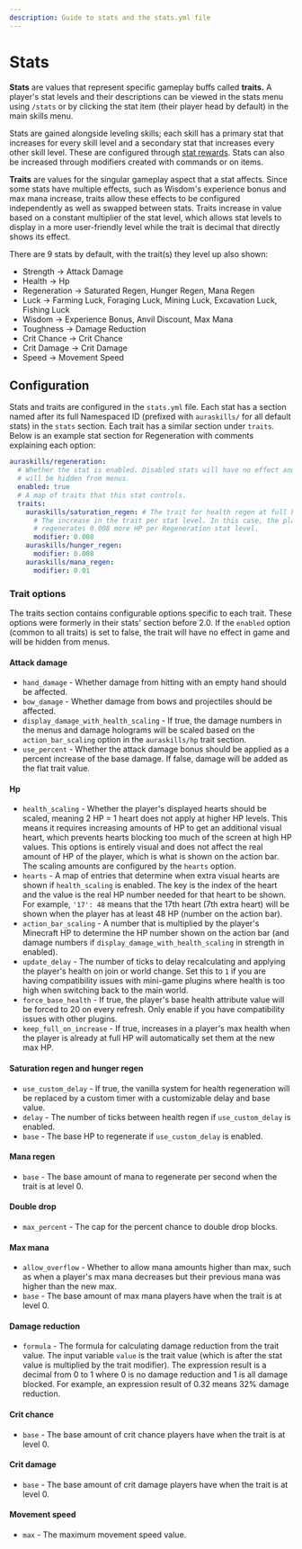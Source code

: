 ```yaml
---
description: Guide to stats and the stats.yml file
---
```


# Stats

**Stats** are values that represent specific gameplay buffs called **traits.** A player's stat levels and their descriptions can be viewed in the stats menu using `/stats` or by clicking the stat item (their player head by default) in the main skills menu.

Stats are gained alongside leveling skills; each skill has a primary stat that increases for every skill level and a secondary stat that increases every other skill level. These are configured through [stat rewards](../rewards.md#stat-rewards-stat). Stats can also be increased through modifiers created with commands or on items.

**Traits** are values for the singular gameplay aspect that a stat affects. Since some stats have multiple effects, such as Wisdom's experience bonus and max mana increase, traits allow these effects to be configured independently as well as swapped between stats. Traits increase in value based on a constant multiplier of the stat level, which allows stat levels to display in a more user-friendly level while the trait is decimal that directly shows its effect.

There are 9 stats by default, with the trait(s) they level up also shown:

* Strength -> Attack Damage
* Health -> Hp
* Regeneration -> Saturated Regen, Hunger Regen, Mana Regen
* Luck -> Farming Luck, Foraging Luck, Mining Luck, Excavation Luck, Fishing Luck
* Wisdom -> Experience Bonus, Anvil Discount, Max Mana
* Toughness -> Damage Reduction
* Crit Chance -> Crit Chance
* Crit Damage -> Crit Damage
* Speed -> Movement Speed

## Configuration

Stats and traits are configured in the `stats.yml` file. Each stat has a section named after its full Namespaced ID (prefixed with `auraskills/` for all default stats) in the `stats` section. Each trait has a similar section under `traits`. Below is an example stat section for Regeneration with comments explaining each option:

```yaml
auraskills/regeneration:
  # Whether the stat is enabled. Disabled stats will have no effect and
  # will be hidden from menus.
  enabled: true
  # A map of traits that this stat controls.
  traits:
    auraskills/saturation_regen: # The trait for health regen at full hunger
      # The increase in the trait per stat level. In this case, the player 
      # regenerates 0.008 more HP per Regeneration stat level.
      modifier: 0.008 
    auraskills/hunger_regen:
      modifier: 0.008
    auraskills/mana_regen:
      modifier: 0.01
```

### Trait options

The traits section contains configurable options specific to each trait. These options were formerly in their stats' section before 2.0. If the `enabled` option (common to all traits) is set to false, the trait will have no effect in game and will be hidden from menus.

#### Attack damage

* `hand_damage` - Whether damage from hitting with an empty hand should be affected.
* `bow_damage` - Whether damage from bows and projectiles should be affected.
* `display_damage_with_health_scaling` - If true, the damage numbers in the menus and damage holograms will be scaled based on the `action_bar_scaling` option in the `auraskills/hp` trait section.
* `use_percent` - Whether the attack damage bonus should be applied as a percent increase of the base damage. If false, damage will be added as the flat trait value.

#### Hp

* `health_scaling` - Whether the player's displayed hearts should be scaled, meaning 2 HP = 1 heart does not apply at higher HP levels. This means it requires increasing amounts of HP to get an additional visual heart, which prevents hearts blocking too much of the screen at high HP values. This options is entirely visual and does not affect the real amount of HP of the player, which is what is shown on the action bar. The scaling amounts are configured by the `hearts` option.
* `hearts` - A map of entries that determine when extra visual hearts are shown if `health_scaling` is enabled. The key is the index of the heart and the value is the real HP number needed for that heart to be shown. For example, `'17': 48` means that the 17th heart (7th extra heart) will be shown when the player has at least 48 HP (number on the action bar).
* `action_bar_scaling` - A number that is multiplied by the player's Minecraft HP to determine the HP number shown on the action bar (and damage numbers if `display_damage_with_health_scaling` in strength in enabled).
* `update_delay` - The number of ticks to delay recalculating and applying the player's health on join or world change. Set this to `1` if you are having compatibility issues with mini-game plugins where health is too high when switching back to the main world.
* `force_base_health` - If true, the player's base health attribute value will be forced to 20 on every refresh. Only enable if you have compatibility issues with other plugins.
* `keep_full_on_increase` - If true, increases in a player's max health when the player is already at full HP will automatically set them at the new max HP.

#### Saturation regen and hunger regen

* `use_custom_delay` - If true, the vanilla system for health regeneration will be replaced by a custom timer with a customizable delay and base value.
* `delay` - The number of ticks between health regen if `use_custom_delay` is enabled.
* `base` - The base HP to regenerate if `use_custom_delay` is enabled.

#### Mana regen

* `base` - The base amount of mana to regenerate per second when the trait is at level 0.

#### Double drop

* `max_percent` - The cap for the percent chance to double drop blocks.

#### Max mana

* `allow_overflow` - Whether to allow mana amounts higher than max, such as when a player's max mana decreases but their previous mana was higher than the new max.
* `base` - The base amount of max mana players have when the trait is at level 0.

#### Damage reduction

* `formula` - The formula for calculating damage reduction from the trait value. The input variable `value` is the trait value (which is after the stat value is multiplied by the trait modifier). The expression result is a decimal from 0 to 1 where 0 is no damage reduction and 1 is all damage blocked. For example, an expression result of 0.32 means 32% damage reduction.

#### Crit chance

* `base` - The base amount of crit chance players have when the trait is at level 0.

#### Crit damage

* `base` - The base amount of crit damage players have when the trait is at level 0.

#### Movement speed

* `max` - The maximum movement speed value.

